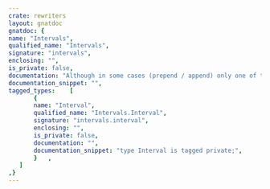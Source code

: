 ```yaml
---
crate: rewriters
layout: gnatdoc
gnatdoc: {
name: "Intervals",
qualified_name: "Intervals",
signature: "intervals",
enclosing: "",
is_private: false,
documentation: "Although in some cases (prepend / append) only one of the boundaries\nof the interval is needed, we calculate and store both.",
documentation_snippet: "",
tagged_types:    [
       {
       name: "Interval",
       qualified_name: "Intervals.Interval",
       signature: "intervals.interval",
       enclosing: "",
       is_private: false,
       documentation: "",
       documentation_snippet: "type Interval is tagged private;",
       }   ,
   ]
,}
---
```

